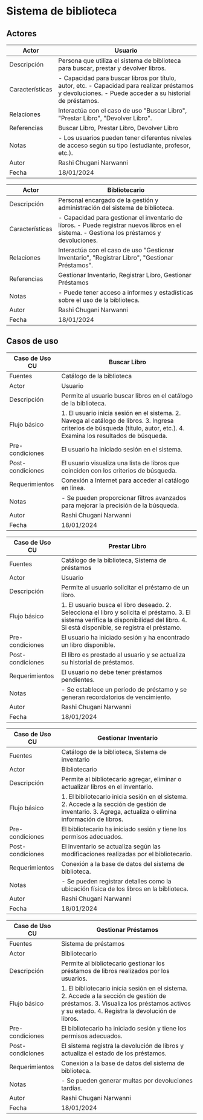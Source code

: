 # Sistema de biblioteca

## Actores
|  Actor | Usuario |
|---|---|
| Descripción  | Persona que utiliza el sistema de biblioteca para buscar, prestar y devolver libros.  |
| Características  | - Capacidad para buscar libros por título, autor, etc. - Capacidad para realizar préstamos y devoluciones. - Puede acceder a su historial de préstamos. |
| Relaciones | Interactúa con el caso de uso "Buscar Libro", "Prestar Libro", "Devolver Libro". |
| Referencias | Buscar Libro, Prestar Libro, Devolver Libro |
| Notas | - Los usuarios pueden tener diferentes niveles de acceso según su tipo (estudiante, profesor, etc.). |
| Autor | Rashi Chugani Narwanni |
| Fecha | 18/01/2024 |

|  Actor | Bibliotecario |
|---|---|
| Descripción  | Personal encargado de la gestión y administración del sistema de biblioteca.  |
| Características  | - Capacidad para gestionar el inventario de libros. - Puede registrar nuevos libros en el sistema. - Gestiona los préstamos y devoluciones. |
| Relaciones | Interactúa con el caso de uso "Gestionar Inventario", "Registrar Libro", "Gestionar Préstamos". |
| Referencias | Gestionar Inventario, Registrar Libro, Gestionar Préstamos |
| Notas | - Puede tener acceso a informes y estadísticas sobre el uso de la biblioteca. |
| Autor | Rashi Chugani Narwanni |
| Fecha | 18/01/2024 |

## Casos de uso
|  Caso de Uso	CU | Buscar Libro  |
|---|---|
| Fuentes  | Catálogo de la biblioteca  |
| Actor  | Usuario  |
| Descripción | Permite al usuario buscar libros en el catálogo de la biblioteca.  |
| Flujo básico | 1. El usuario inicia sesión en el sistema. 2. Navega al catálogo de libros. 3. Ingresa criterios de búsqueda (título, autor, etc.). 4. Examina los resultados de búsqueda. |
| Pre-condiciones | El usuario ha iniciado sesión en el sistema. |
| Post-condiciones  | El usuario visualiza una lista de libros que coinciden con los criterios de búsqueda.  |
| Requerimientos | Conexión a Internet para acceder al catálogo en línea.  |
| Notas | - Se pueden proporcionar filtros avanzados para mejorar la precisión de la búsqueda. |
| Autor | Rashi Chugani Narwanni |
| Fecha | 18/01/2024 |

|  Caso de Uso	CU | Prestar Libro  |
|---|---|
| Fuentes  | Catálogo de la biblioteca, Sistema de préstamos  |
| Actor  | Usuario  |
| Descripción | Permite al usuario solicitar el préstamo de un libro.  |
| Flujo básico | 1. El usuario busca el libro deseado. 2. Selecciona el libro y solicita el préstamo. 3. El sistema verifica la disponibilidad del libro. 4. Si está disponible, se registra el préstamo. |
| Pre-condiciones | El usuario ha iniciado sesión y ha encontrado un libro disponible. |
| Post-condiciones  | El libro es prestado al usuario y se actualiza su historial de préstamos.  |
| Requerimientos | El usuario no debe tener préstamos pendientes.  |
| Notas | - Se establece un período de préstamo y se generan recordatorios de vencimiento. |
| Autor | Rashi Chugani Narwanni |
| Fecha | 18/01/2024 |

|  Caso de Uso	CU | Gestionar Inventario  |
|---|---|
| Fuentes  | Catálogo de la biblioteca, Sistema de inventario  |
| Actor  | Bibliotecario  |
| Descripción | Permite al bibliotecario agregar, eliminar o actualizar libros en el inventario.  |
| Flujo básico | 1. El bibliotecario inicia sesión en el sistema. 2. Accede a la sección de gestión de inventario. 3. Agrega, actualiza o elimina información de libros. |
| Pre-condiciones | El bibliotecario ha iniciado sesión y tiene los permisos adecuados. |
| Post-condiciones  | El inventario se actualiza según las modificaciones realizadas por el bibliotecario.  |
| Requerimientos | Conexión a la base de datos del sistema de biblioteca.  |
| Notas | - Se pueden registrar detalles como la ubicación física de los libros en la biblioteca. |
| Autor | Rashi Chugani Narwanni |
| Fecha | 18/01/2024 |

|  Caso de Uso	CU | Gestionar Préstamos  |
|---|---|
| Fuentes  | Sistema de préstamos  |
| Actor  | Bibliotecario  |
| Descripción | Permite al bibliotecario gestionar los préstamos de libros realizados por los usuarios.  |
| Flujo básico | 1. El bibliotecario inicia sesión en el sistema. 2. Accede a la sección de gestión de préstamos. 3. Visualiza los préstamos activos y su estado. 4. Registra la devolución de libros. |
| Pre-condiciones | El bibliotecario ha iniciado sesión y tiene los permisos adecuados. |
| Post-condiciones  | El sistema registra la devolución de libros y actualiza el estado de los préstamos.  |
| Requerimientos | Conexión a la base de datos del sistema de biblioteca.  |
| Notas | - Se pueden generar multas por devoluciones tardías. |
| Autor | Rashi Chugani Narwanni |
| Fecha | 18/01/2024 |